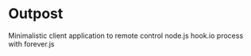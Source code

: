# Outpost
Minimalistic client application to remote control node.js hook.io process with forever.js

